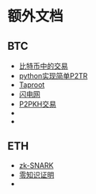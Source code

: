 # 额外文档
## BTC
* [比特币中的交易](https://aandds.com/blog/bitcoin-tx.html#7cd69889)
* [python实现简单P2TR](https://aandds.com/blog/bitcoin-p2tr-tx.html)
* [Taproot](https://aandds.com/blog/bitcoin-taproot.html)
* [闪电网](https://aandds.com/blog/bitcoin-ln-basic.html)
* [P2PKH交易](https://aandds.com/blog/bitcoin-raw-tx.html)
* 
* 

## ETH
* [zk-SNARK](https://aandds.com/blog/zkp-zksnark-example.html)
* [零知识证明](https://aandds.com/blog/zkp-simu.html)
* 